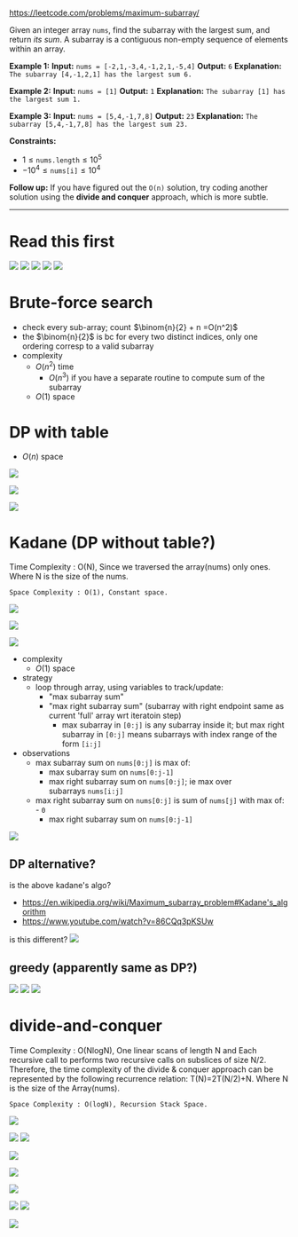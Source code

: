 https://leetcode.com/problems/maximum-subarray/

Given an integer array `nums`, find the subarray with the largest sum, and return _its sum_.
A subarray is a contiguous non-empty sequence of elements within an array.

**Example 1:**
**Input:** `nums = [-2,1,-3,4,-1,2,1,-5,4]`
**Output:** `6`
**Explanation:** `The subarray [4,-1,2,1] has the largest sum 6.`

**Example 2:**
**Input:** `nums = [1]`
**Output:** `1`
**Explanation:** `The subarray [1] has the largest sum 1.`

**Example 3:**
**Input:** `nums = [5,4,-1,7,8]`
**Output:** `23`
**Explanation:** `The subarray [5,4,-1,7,8] has the largest sum 23.`

**Constraints:**
- $1 \leq \texttt{nums.length} \leq 10^5$
- $-10^4 \leq \texttt{nums[i]} \leq 10^4$

**Follow up:** If you have figured out the `O(n)` solution, try coding another solution using the **divide and conquer** approach, which is more subtle.


---


# Read this first
![](../../!assets/attachments/Pasted%20image%2020240224145554.png)
![](../../!assets/attachments/Pasted%20image%2020240224145611.png)
![](../../!assets/attachments/Pasted%20image%2020240224145624.png)
![](../../!assets/attachments/Pasted%20image%2020240224145648.png)
![](../../!assets/attachments/Pasted%20image%2020240224145701.png)









# Brute-force search

- check every sub-array; count  $\binom{n}{2} + n =O(n^2)$
- the $\binom{n}{2}$ is bc for every two distinct indices, only one ordering corresp to a valid subarray
- complexity
	- $O(n^2)$ time
		- $O(n^3)$ if you have a separate routine to compute sum of the subarray
	- $O(1)$ space


# DP with table
- $O(n)$ space


![](../../!assets/attachments/Pasted%20image%2020240224145234.png)


![](../../!assets/attachments/Pasted%20image%2020240224144714.png)

![](../../!assets/attachments/Pasted%20image%2020240224145050.png)


# Kadane (DP without table?)
Time Complexity : O(N), Since we traversed the array(nums) only ones. Where N is the size of the nums.

    Space Complexity : O(1), Constant space.


![](../../!assets/attachments/Pasted%20image%2020240224145504.png)




![](../../!assets/attachments/Pasted%20image%2020240224145307.png)



![](../../!assets/attachments/Pasted%20image%2020240224145423.png)



- complexity
	- $O(1)$ space
- strategy
	- loop through array, using variables to track/update:
		- "max subarray sum"
		- "max right subarray sum" (subarray with right endpoint same as current 'full' array wrt iteratoin step)  
			- max subarray in `[0:j]` is any subarray inside it; but max right subarray in `[0:j]` means subarrays with index range of the form `[i:j] ` 
- observations
	- max subarray sum on `nums[0:j]` is max of:  
		- max subarray sum on `nums[0:j-1]`  
		- max right subarray sum on `nums[0:j]`; ie max over subarrays `nums[i:j]   `  
	- max right subarray sum on `nums[0:j]` is sum of `nums[j]` with max of:  
		- `0`  
		- max right subarray sum on `nums[0:j-1]   `  


![](../../!assets/attachments/Pasted%20image%2020240224144740.png)

## DP alternative?

is the above kadane's algo?
- https://en.wikipedia.org/wiki/Maximum_subarray_problem#Kadane's_algorithm
- https://www.youtube.com/watch?v=86CQq3pKSUw


is this different?
![](../../!assets/attachments/Pasted%20image%2020240224144123.png)



## greedy (apparently same as DP?)
![](../../!assets/attachments/Pasted%20image%2020240224144441.png)
![](../../!assets/attachments/Pasted%20image%2020240224144520.png)
![](../../!assets/attachments/Pasted%20image%2020240224144606.png)


# divide-and-conquer


 Time Complexity : O(NlogN), One linear scans of length N and Each recursive call to performs two recursive
    calls on subslices of size N/2. Therefore, the time complexity of the divide & conquer approach can be
    represented by the following recurrence relation: T(N)=2T(N/2)+N. Where N is the size of the Array(nums).

    Space Complexity : O(logN), Recursion Stack Space. 

![](../../!assets/attachments/Pasted%20image%2020240224145207.png)







![](../../!assets/attachments/Pasted%20image%2020240224144208.png)
![](../../!assets/attachments/Pasted%20image%2020240224144309.png)

![](../../!assets/attachments/Pasted%20image%2020240224144245.png)




![](../../!assets/attachments/Pasted%20image%2020240224144507.png)

![](../../!assets/attachments/Pasted%20image%2020240224144824.png)



![](../../!assets/attachments/Pasted%20image%2020240224145021.png)
![](../../!assets/attachments/Pasted%20image%2020240224145029.png)


![](../../!assets/attachments/Pasted%20image%2020240224145337.png)